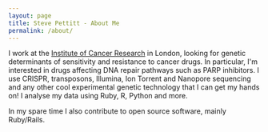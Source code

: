 ```yaml
---
layout: page
title: Steve Pettitt - About Me
permalink: /about/
---
```


I work at the [Institute of Cancer Research](http://www.icr.ac.uk/our-research/researchers-and-teams/dr-stephen-pettitt) in London, looking for genetic determinants of sensitivity and resistance to cancer drugs. In particular, I'm interested in drugs affecting DNA repair pathways such as PARP inhibitors. I use CRISPR, transposons, Illumina, Ion Torrent and Nanopore sequencing and any other cool experimental genetic technology that I can get my hands on! I analyse my data using Ruby, R, Python and more.

In my spare time I also contribute to open source software, mainly Ruby/Rails.
